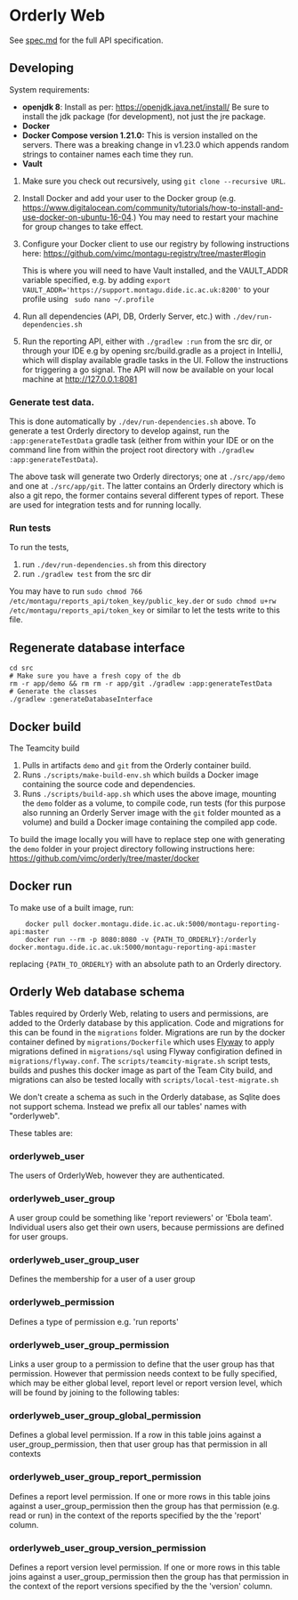 # Orderly Web

See [spec.md](/src/app/src/test/resources/spec/spec.md) for the full API specification.

## Developing
System requirements:
* **openjdk 8**: Install as per: https://openjdk.java.net/install/ Be sure to install the jdk package 
(for  development), not just the jre package.
* **Docker**
* **Docker Compose version 1.21.0:** This is version installed on the servers. There was a breaking change in 
v1.23.0 which appends random strings to container names each time they run.
* **Vault**

1. Make sure you check out recursively, using `git clone --recursive URL`.
2. Install Docker and add your user to the Docker group 
   (e.g. https://www.digitalocean.com/community/tutorials/how-to-install-and-use-docker-on-ubuntu-16-04.) 
   You may need to restart your machine for group changes to take effect.
3. Configure your Docker client to use our registry by following instructions 
   here: https://github.com/vimc/montagu-registry/tree/master#login 
   
   This is where you will need to have Vault 
   installed, and the VAULT_ADDR variable specified, e.g. by adding 
   `export VAULT_ADDR='https://support.montagu.dide.ic.ac.uk:8200'` to your profile using ` sudo nano ~/.profile` 
4. Run all dependencies (API, DB, Orderly Server, etc.) with 
   `./dev/run-dependencies.sh`
5. Run the reporting API, either with `./gradlew :run` from the src dir, or through your IDE e.g by opening src/build.gradle as a 
   project in IntelliJ, which will display available gradle tasks in the UI. Follow the instructions for triggering a
   go signal. The API will now be available on your local machine at http://127.0.0.1:8081
 

### Generate test data.  
This is done automatically by `./dev/run-dependencies.sh` above. To generate a test
Orderly directory to develop against, run the `:app:generateTestData` gradle
task (either from within your IDE or on the command line from within the project
root directory with `./gradlew :app:generateTestData`).

The above task will generate two Orderly directorys; one at `./src/app/demo`
and one at `./src/app/git`. The latter contains an Orderly directory which is
also a git repo, the former contains several different types of report. These
are used for integration tests and for running locally.

### Run tests
To run the tests, 
1. run `./dev/run-dependencies.sh` from this directory
2. run `./gradlew test` from the src dir

You may have to run `sudo chmod 766 /etc/montagu/reports_api/token_key/public_key.der`
or `sudo chmod u+rw /etc/montagu/reports_api/token_key` or similar to let the tests write to this file.

## Regenerate database interface
```
cd src
# Make sure you have a fresh copy of the db
rm -r app/demo && rm rm -r app/git ./gradlew :app:generateTestData
# Generate the classes
./gradlew :generateDatabaseInterface
```

## Docker build
The Teamcity build
1. Pulls in artifacts `demo` and `git` from the Orderly container build.
2. Runs `./scripts/make-build-env.sh` which builds a Docker image containing the source code and dependencies.
3. Runs `./scripts/build-app.sh` which uses the above image, mounting the `demo` folder as a volume, to compile code, run tests (for this purpose also running an Orderly Server image with the `git` folder mounted as a volume) and build a Docker image containing the compiled app code.

To build the image locally you will have to replace step one with generating the `demo` folder in your project directory following instructions here: https://github.com/vimc/orderly/tree/master/docker

## Docker run
To make use of a built image, run:

        docker pull docker.montagu.dide.ic.ac.uk:5000/montagu-reporting-api:master
        docker run --rm -p 8080:8080 -v {PATH_TO_ORDERLY}:/orderly docker.montagu.dide.ic.ac.uk:5000/montagu-reporting-api:master

replacing `{PATH_TO_ORDERLY}` with an absolute path to an Orderly directory.


## Orderly Web database schema

Tables required by Orderly Web, relating to users and permissions, are added to the Orderly database by this application. Code and migrations for 
this can be found in the ```migrations``` folder.  Migrations are run by the docker container defined by 
```migrations/Dockerfile``` which uses [Flyway](https://flywaydb.org/) to apply migrations defined in 
```migrations/sql``` using Flyway configiration defined in ```migrations/flyway.conf```.
The ```scripts/teamcity-migrate.sh``` script tests, builds and pushes this docker image as part of the Team City build, 
and migrations can also be tested locally with ```scripts/local-test-migrate.sh``` 

We don't create a schema as such in the Orderly database, as Sqlite does not support schema. Instead we prefix all our 
tables' names with "orderlyweb".

These tables are:
### orderlyweb_user
The users of OrderlyWeb, however they are authenticated.

### orderlyweb_user_group
A user group could be something like 'report reviewers' or 'Ebola team'. Individual users also get their own users, 
because permissions are defined for user groups. 

### orderlyweb_user_group_user
Defines the membership for a user of a user group

### orderlyweb_permission
Defines a type of permission e.g. 'run reports'

### orderlyweb_user_group_permission
Links a user group to a permission to define that the user group has that permission. However that permission needs 
context to be fully specified, which may be either global level, report level or report version level, which will be 
found by joining to the following tables:

### orderlyweb_user_group_global_permission
Defines a global level permission. If a row in this table joins against a user_group_permission, then that user group has
that permission in all contexts

### orderlyweb_user_group_report_permission
Defines a report level permission. If one or more rows in this table joins against a user_group_permission then the 
group has that permission (e.g. read or run) in the context of the reports specified by the the 'report' column. 

### orderlyweb_user_group_version_permission
Defines a report version level permission. If one or more rows in this table joins against a user_group_permission then the 
group has that permission in the context of the report versions specified by the the 'version' column. 

